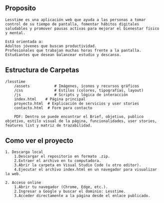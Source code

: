 ## Proposito
    Lesstime es una aplicación web que ayuda a las personas a tomar control de su tiempo de pantalla, fomentar hábitos digitales saludables y promover pausas activas para mejorar el bienestar físico y mental.

    Está orientada a:
    Adultos jóvenes que buscan productividad.
    Profesionales que trabajan muchas horas frente a la pantalla.
    Estudiantes que desean balancear estudio y descanso.


## Estructura de Carpetas
    /lesstime
        /assets           # Imágenes, íconos y recursos gráficos
        /css              # Estilos (colores, tipografías, layout)
        /js               # Scripts y lógica de interacción
        index.html    # Página principal
        proyecto.html  # Explicación de servicios y user stories
        contacto.html  # Form para contacto

        PDF: Dentro se puede encontrar el Brief, objetivo, publico objetivo, estilo visual de la página, funcionalidades, user stories, features list y matriz de trazabilidad. 

## Como ver el proyecto
    1. Descarga local
        1.Descargar el repositorio en formato .zip.
        2.Extraer el archivo en tu computadora.
        3.Abrir la carpeta en Visual Studio Code (u otro editor).
        4.Ejecutar el archivo index.html en un navegador para visualizar la web.

    2. Acceso online
        1.Abrir tu navegador (Chrome, Edge, etc.).
        2.Ingresar a Google y buscar el dominio: Lesstime.
        3.Acceder directamente a la página desde el enlace publicado.